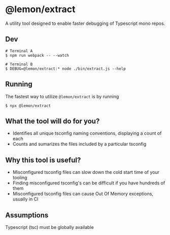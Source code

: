# @lemon/extract

A utility tool designed to enable faster debugging of Typescript mono repos.

## Dev
```
# Terminal A
$ npm run webpack -- --watch

# Terminal B
$ DEBUG=@lemon/extract:* node ./bin/extract.js --help
```

## Running

The fastest way to utilize `@lemon/extract` is by running
```
$ npx @lemon/extract
```

## What the tool will do for you?

- Identifies all unique tsconfig naming conventions, displaying a count of each
- Counts and sumarizes the files included by a particular tsconfig

## Why this tool is useful?

- Misconfigured tsconfig files can slow down the cold start time of your tooling
- Finding misconfigured tsconfig's can be difficult if you have hundreds of them
- Misconfigured tsconfig files can cause Out Of Memory exceptions, usually in CI

## Assumptions

Typescript (tsc) must be globally available
